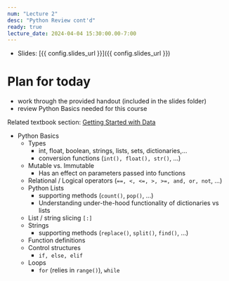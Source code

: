 ```yaml
---
num: "Lecture 2"
desc: "Python Review cont'd"
ready: true
lecture_date: 2024-04-04 15:30:00.00-7:00
---
```


* Slides: [{{ config.slides_url }}]({{ config.slides_url }})

# Plan for today
- work through the provided handout (included in the slides folder)
- review Python Basics needed for this course

Related textbook section: [Getting Started with Data](https://runestone.academy/ns/books/published/pythonds/Introduction/GettingStartedwithData.html#built-in-atomic-data-types)

*   Python Basics
    *   Types
        *   int, float, boolean, strings, lists, sets, dictionaries,…
        *   conversion functions (`int(), float(), str()`, …)
    *   Mutable vs. Immutable
        *   Has an effect on parameters passed into functions
    *   Relational / Logical operators (`==, <, <=, >, >=, and, or, not`, …)
    *   Python Lists
        *   supporting methods (`count()`, `pop()`, …)
        *   Understanding under-the-hood functionality of dictionaries vs lists
    *   List / string slicing `[:]`
    *   Strings
        *   supporting methods (`replace()`, `split()`, `find()`, …)
    *   Function definitions
    *   Control structures
        * `if, else, elif`
    * Loops
        * `for` (relies in `range()`), `while`
